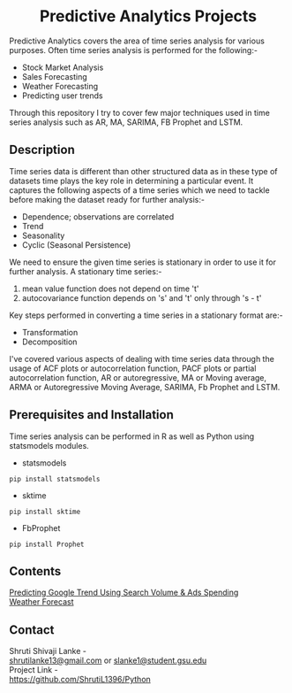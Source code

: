 <h1 align="center">Predictive Analytics Projects</h1>

Predictive Analytics covers the area of time series analysis for various purposes. Often time series analysis is performed for the following:-
- Stock Market Analysis
- Sales Forecasting
- Weather Forecasting
- Predicting user trends

Through this repository I try to cover few major techniques used in time series analysis such as AR, MA, SARIMA, FB Prophet and LSTM.

## Description
Time series data is different than other structured data as in these type of datasets time plays the key role in determining a particular event. It captures the following aspects of a time series which we need to tackle before making the dataset ready for further analysis:-
- Dependence; observations are correlated
- Trend
- Seasonality
- Cyclic (Seasonal Persistence)

We need to ensure the given time series is stationary in order to use it for further analysis. A stationary time series:-
1. mean value function does not depend on time 't'
2. autocovariance function depends on 's' and 't' only through 's - t'

Key steps performed in converting a time series in a stationary format are:-
- Transformation
- Decomposition

I've covered various aspects of dealing with time series data through the usage of ACF plots or autocorrelation function, PACF plots or partial autocorrelation function, AR or autoregressive, MA or Moving average, ARMA or Autoregressive Moving Average, SARIMA, Fb Prophet and LSTM.

## Prerequisites and Installation
Time series analysis can be performed in R as well as Python using statsmodels modules.

- statsmodels
```
pip install statsmodels
```
- sktime
```
pip install sktime
```
- FbProphet
```
pip install Prophet
```

## Contents
[Predicting Google Trend Using Search Volume & Ads Spending](https://github.com/ShrutiL1396/Python/tree/main/Machine%20Learning%20Models) <br/>
[Weather Forecast](https://github.com/ShrutiL1396/Python/tree/main/Visualisations)

## Contact
Shruti Shivaji Lanke - <br/>
shrutilanke13@gmail.com or slanke1@student.gsu.edu <br/>
Project Link - <br/>
https://github.com/ShrutiL1396/Python

